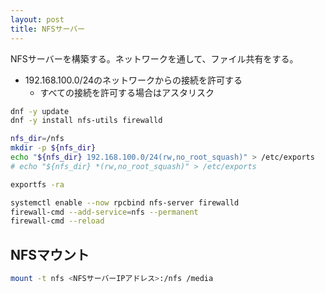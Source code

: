 ```yaml
---
layout: post
title: NFSサーバー
---
```


NFSサーバーを構築する。ネットワークを通して、ファイル共有をする。

- 192.168.100.0/24のネットワークからの接続を許可する
  - すべての接続を許可する場合はアスタリスク

```sh
dnf -y update
dnf -y install nfs-utils firewalld

nfs_dir=/nfs
mkdir -p ${nfs_dir}
echo "${nfs_dir} 192.168.100.0/24(rw,no_root_squash)" > /etc/exports
# echo "${nfs_dir} *(rw,no_root_squash)" > /etc/exports

exportfs -ra

systemctl enable --now rpcbind nfs-server firewalld
firewall-cmd --add-service=nfs --permanent
firewall-cmd --reload
```

## NFSマウント

```sh
mount -t nfs <NFSサーバーIPアドレス>:/nfs /media
```
